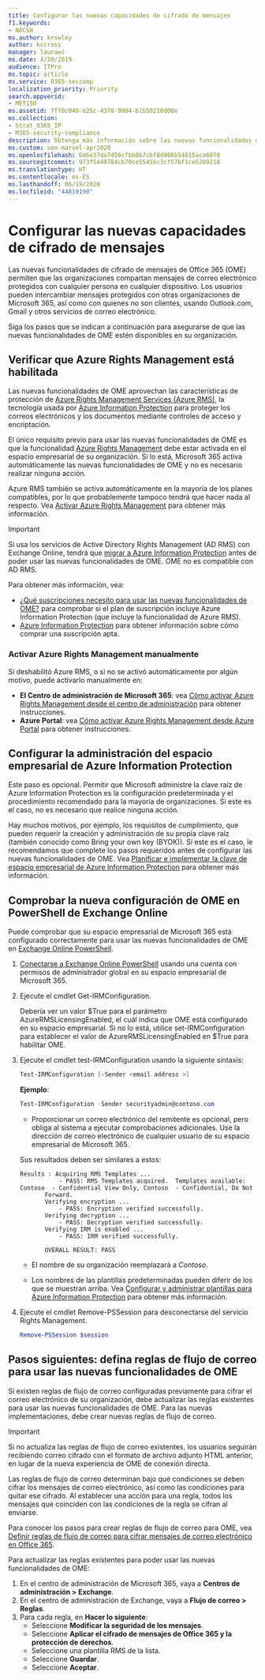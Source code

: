 ```yaml
---
title: Configurar las nuevas capacidades de cifrado de mensajes
f1.keywords:
- NOCSH
ms.author: krowley
author: kccross
manager: laurawi
ms.date: 4/30/2019
audience: ITPro
ms.topic: article
ms.service: O365-seccomp
localization_priority: Priority
search.appverid:
- MET150
ms.assetid: 7ff0c040-b25c-4378-9904-b1b50210d00e
ms.collection:
- Strat_O365_IP
- M365-security-compliance
description: Obtenga más información sobre las nuevas funcionalidades de cifrado de mensajes de Office 365 que permiten la comunicación por correo electrónico protegido con personas de dentro y fuera de su organización.
ms.custom: seo-marvel-apr2020
ms.openlocfilehash: 6d6e37da7456cfbb0b7cbf8d986b54615aca60f0
ms.sourcegitcommit: 973f5449784cb70ce5545bc3cf57bf1ce5209218
ms.translationtype: HT
ms.contentlocale: es-ES
ms.lasthandoff: 06/19/2020
ms.locfileid: "44819190"
---
```

# <a name="set-up-new-message-encryption-capabilities"></a>Configurar las nuevas capacidades de cifrado de mensajes

Las nuevas funcionalidades de cifrado de mensajes de Office 365 (OME) permiten que las organizaciones compartan mensajes de correo electrónico protegidos con cualquier persona en cualquier dispositivo. Los usuarios pueden intercambiar mensajes protegidos con otras organizaciones de Microsoft 365, así como con quienes no son clientes, usando Outlook.com, Gmail y otros servicios de correo electrónico.

Siga los pasos que se indican a continuación para asegurarse de que las nuevas funcionalidades de OME estén disponibles en su organización.

## <a name="verify-that-azure-rights-management-is-active"></a>Verificar que Azure Rights Management está habilitada

Las nuevas funcionalidades de OME aprovechan las características de protección de [Azure Rights Management Services (Azure RMS)](https://docs.microsoft.com/azure/information-protection/what-is-information-protection), la tecnología usada por [Azure Information Protection](https://docs.microsoft.com/azure/information-protection/what-is-azure-rms) para proteger los correos electrónicos y los documentos mediante controles de acceso y encriptación.

El único requisito previo para usar las nuevas funcionalidades de OME es que la funcionalidad [Azure Rights Management](https://docs.microsoft.com/azure/information-protection/what-is-azure-rms) debe estar activada en el espacio empresarial de su organización. Si lo está, Microsoft 365 activa automáticamente las nuevas funcionalidades de OME y no es necesario realizar ninguna acción.

Azure RMS también se activa automáticamente en la mayoría de los planes compatibles, por lo que probablemente tampoco tendrá que hacer nada al respecto. Vea [Activar Azure Rights Management](https://docs.microsoft.com/azure/information-protection/activate-service) para obtener más información.

>[!IMPORTANT]
>Si usa los servicios de Active Directory Rights Management (AD RMS) con Exchange Online, tendrá que [migrar a Azure Information Protection](https://docs.microsoft.com/azure/information-protection/migrate-from-ad-rms-to-azure-rms) antes de poder usar las nuevas funcionalidades de OME. OME no es compatible con AD RMS.  

Para obtener más información, vea:

- [¿Qué suscripciones necesito para usar las nuevas funcionalidades de OME?](ome-faq.md#what-subscriptions-do-i-need-to-use-the-new-ome-capabilities) para comprobar si el plan de suscripción incluye Azure Information Protection (que incluye la funcionalidad de Azure RMS).
- [Azure Information Protection](https://azure.microsoft.com/services/information-protection/) para obtener información sobre cómo comprar una suscripción apta.  

### <a name="manually-activating-azure-rights-management"></a>Activar Azure Rights Management manualmente

Si deshabilitó Azure RMS, o si no se activó automáticamente por algún motivo, puede activarlo manualmente en:

- **El Centro de administración de Microsoft 365**: vea [Cómo activar Azure Rights Management desde el centro de administración](https://docs.microsoft.com/azure/information-protection/activate-office365) para obtener instrucciones.
- **Azure Portal**: vea [Cómo activar Azure Rights Management desde Azure Portal](https://docs.microsoft.com/azure/information-protection/activate-azure) para obtener instrucciones.

## <a name="configure-management-of-your-azure-information-protection-tenant-key"></a>Configurar la administración del espacio empresarial de Azure Information Protection

Este paso es opcional. Permitir que Microsoft administre la clave raíz de Azure Information Protection es la configuración predeterminada y el procedimiento recomendado para la mayoría de organizaciones. Si este es el caso, no es necesario que realice ninguna acción.

Hay muchos motivos, por ejemplo, los requisitos de cumplimiento, que pueden requerir la creación y administración de su propia clave raíz (también conocido como Bring your own key (BYOK)). Si este es el caso, le recomendamos que complete los pasos requeridos antes de configurar las nuevas funcionalidades de OME. Vea [Planificar e implementar la clave de espacio empresarial de Azure Information Protection](https://docs.microsoft.com/information-protection/plan-design/plan-implement-tenant-key) para obtener más información.

## <a name="verify-new-ome-configuration-in-exchange-online-powershell"></a>Comprobar la nueva configuración de OME en PowerShell de Exchange Online

Puede comprobar que su espacio empresarial de Microsoft 365 está configurado correctamente para usar las nuevas funcionalidades de OME en [Exchange Online PowerShell](https://docs.microsoft.com/powershell/exchange/exchange-online/exchange-online-powershell?view=exchange-ps).
  
1. [Conectarse a Exchange Online PowerShell](https://docs.microsoft.com/powershell/exchange/exchange-online/connect-to-exchange-online-powershell/connect-to-exchange-online-powershell) usando una cuenta con permisos de administrador global en su espacio empresarial de Microsoft 365.

2. Ejecute el cmdlet Get-IRMConfiguration.

     Debería ver un valor $True para el parámetro AzureRMSLicensingEnabled, el cuál indica que OME está configurado en su espacio empresarial. Si no lo está, utilice set-IRMConfiguration para establecer el valor de AzureRMSLicensingEnabled en $True para habilitar OME.

3. Ejecute el cmdlet test-IRMConfiguration usando la siguiente sintaxis:

     ```powershell
     Test-IRMConfiguration [-Sender <email address >]
     ```  

   **Ejemplo**:

     ```powershell
     Test-IRMConfiguration -Sender securityadmin@contoso.com
     ```

     - Proporcionar un correo electrónico del remitente es opcional, pero obliga al sistema a ejecutar comprobaciones adicionales. Use la dirección de correo electrónico de cualquier usuario de su espacio empresarial de Microsoft 365.

     Sus resultados deben ser similares a estos:

     ```text
     Results : Acquiring RMS Templates ...
                - PASS: RMS Templates acquired.  Templates available: Contoso  - Confidential View Only, Contoso  - Confidential, Do Not
            Forward.
            Verifying encryption ...
                - PASS: Encryption verified successfully.
            Verifying decryption ...
                - PASS: Decryption verified successfully.
            Verifying IRM is enabled ...
                - PASS: IRM verified successfully.

            OVERALL RESULT: PASS
     ```

   - El nombre de su organización reemplazará a *Contoso*.

   - Los nombres de las plantillas predeterminadas pueden diferir de los que se muestran arriba. Vea [Configurar y administrar plantillas para Azure Information Protection](https://docs.microsoft.com/azure/information-protection/configure-policy-templates) para obtener más información.

4. Ejecute el cmdlet Remove-PSSession para desconectarse del servicio Rights Management.

     ```powershell
     Remove-PSSession $session
     ```

## <a name="next-steps-define-mail-flow-rules-to-use-new-ome-capabilities"></a>Pasos siguientes: defina reglas de flujo de correo para usar las nuevas funcionalidades de OME

Si existen reglas de flujo de correo configuradas previamente para cifrar el correo electrónico de su organización, debe actualizar las reglas existentes para usar las nuevas funcionalidades de OME. Para las nuevas implementaciones, debe crear nuevas reglas de flujo de correo.

>[!IMPORTANT]
>Si no actualiza las reglas de flujo de correo existentes, los usuarios seguirán recibiendo correo cifrado con el formato de archivo adjunto HTML anterior, en lugar de la nueva experiencia de OME de conexión directa.

Las reglas de flujo de correo determinan bajo qué condiciones se deben cifrar los mensajes de correo electrónico, así como las condiciones para quitar ese cifrado. Al establecer una acción para una regla, todos los mensajes que coinciden con las condiciones de la regla se cifran al enviarse.
  
Para conocer los pasos para crear reglas de flujo de correo para OME, vea [Definir reglas de flujo de correo para cifrar mensajes de correo electrónico en Office 365](define-mail-flow-rules-to-encrypt-email.md).

Para actualizar las reglas existentes para poder usar las nuevas funcionalidades de OME:

1. En el centro de administración de Microsoft 365, vaya a **Centros de administración > Exchange**.
2. En el centro de administración de Exchange, vaya a **Flujo de correo > Reglas**.
3. Para cada regla, en **Hacer lo siguiente**:
    - Seleccione **Modificar la seguridad de los mensajes**.
    - Seleccione **Aplicar el cifrado de mensajes de Office 365 y la protección de derechos**.
    - Seleccione una plantilla RMS de la lista.
    - Seleccione **Guardar**.
    - Seleccione **Aceptar**.
